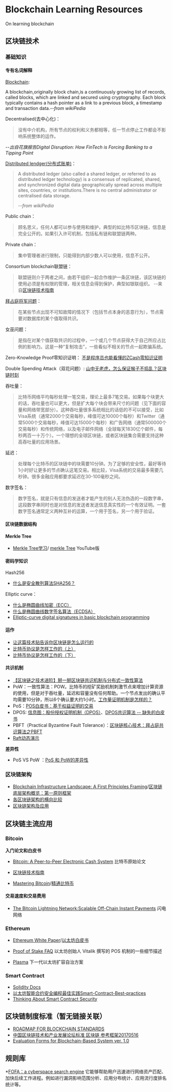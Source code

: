# Blockchain Learning Resources
On learning blockchain

## 区块链技术

### 基础知识
#### 专有名词解释

[Blockchain](https://en.wikipedia.org/wiki/Blockchain):
>
A blockchain,originally block chain,is a continuously growing list of records, called blocks, which are linked and secured using cryptography. 
Each block typically contains a hash pointer as a link to a previous block, a timestamp and transaction data.--*from wikiPedia*

Decentralised(去中心化)：
>没有中介机构，所有节点的权利和义务都相等，任一节点停止工作都会不影响系统整体的运作。
>
--*出自花旗报告Digital Disruption: How FinTech is Forcing Banking to a Tipping Point*

[Distributed lendger(分布式账单)](https://en.wikipedia.org/wiki/Distributed_ledger)：
>A distributed ledger (also called a shared ledger, or referred to as distributed ledger technology) is a consensus of replicated, shared, and synchronized digital data geographically spread across multiple sites, countries, or institutions.There is no central administrator or centralised data storage.
>
>--*from wikiPedia*

Public chain：
>顾名思义，任何人都可以参与使用和维护，典型的如比特币区块链，信息是完全公开的。如果引入许可机制，包括私有链和联盟链两种。


Private chain：
>集中管理者进行限制，只能得到内部少数人可以使用，信息不公开。


Consortium blockchain联盟链：
>联盟链则介于两者之间，由若干组织一起合作维护一条区块链，该区块链的使用必须是有权限的管理，相关信息会得到保护，典型如银联组织。
--来自[区块链技术指南](https://yeasy.gitbooks.io/blockchain_guide/content/born/what.html)

[拜占庭将军问题](https://baike.baidu.com/item/%E6%8B%9C%E5%8D%A0%E5%BA%AD%E5%B0%86%E5%86%9B%E9%97%AE%E9%A2%98)：
>在某些节点出现不可知故障的情况下（包括节点本身的恶意行为），节点需要对数据库的某个值取得共识。

女巫问题：
>是指在对某个值获取共识的过程中，一个或几个节点获得大于自己所应占比例的影响力。这是一种“复制攻击”，一些看似不相关的节点一起欺骗系统。


Zero-Knowledge Proof零知识证明：
[不是程序员也能看懂的ZCash零知识证明](http://www.sohu.com/a/121847942_475384)

Double Spending Attack（双花问题）:
[山中无老虎，怎么保证猴子不捣乱？区块链时刻](https://zhuanlan.zhihu.com/p/25692826)


吞吐量：
>比特币网络平均每秒处理一笔交易，理论上最多7笔交易。如果每个块更大的话，吞吐量也可以更大，但是扩大每个块会带来尺寸的问题（见下面的容量和网络带宽部分）。这种吞吐量很多系统相比的话低的不可以接受，比如Visa系统（通常2000个交易每秒，峰值可达10000个每秒）和Twitter（通常5000个交易每秒，峰值可达15000个每秒）和广告网络（通常500000个交易每秒）和传统网络，以及电子邮件网络（全球每天1830亿个邮件，每秒两百一十万个）。一个理想的全球区块链，或者区块链集合需要支持这种高吞吐量的应用场景。

延迟：
>处理每个比特币的区块链中的块需要10分钟。为了足够的安全性，最好等待1小时好让更多的节点确认这笔交易。相比较，Visa系统的交易最多需要几秒钟。很多金融应用都要求延迟在30-100毫秒之间。

数字签名：
>数字签名，就是只有信息的发送者才能产生的别人无法伪造的一段数字串，这段数字串同时也是对信息的发送者发送信息真实性的一个有效证明。一套数字签名通常定义两种互补的运算，一个用于签名，另一个用于验证。


#### 区块链数据结构

#### Merkle Tree

* [Merkle Tree学习](http://www.cnblogs.com/fengzhiwu/p/5524324.html)/
[merkle Tree](https://www.youtube.com/watch?v=Js535LqapFE#t=238) YouTube版

#### 密码学知识

Hash256

* [什么是安全散列算法SHA256？](http://8btc.com/article-136-1.html)

Elliptic curve：

* [什么是椭圆曲线加密（ECC）](http://8btc.com/article-138-1.html)
* [什么是椭圆曲线数字签名算法（ECDSA）](http://8btc.com/article-140-1.html)
* [Elliptic-curve digital signatures
in basic blockchain programming](http://davidederosa.com/basic-blockchain-programming/elliptic-curve-digital-signatures/)


#### 运作

* [让这篇技术贴告诉你区块链是怎么运行的](https://yq.aliyun.com/articles/60218?spm=5176.8067842.tagmain.89.vy6RKf)
* [比特币协议是怎样工作的（上）](http://www.8btc.com/bitcoin-contract)
* [比特币协议是怎样工作的（下）](http://www.8btc.com/bitcoin-contract2)




#### 共识机制

* [【区块链之技术进阶】掰一掰区块链共识机制与分布式一致性算法](https://yq.aliyun.com/articles/60400)
* PoW：一致性算法：POW。比特币的挖矿奖励机制刺激节点来增加计算资源的使用，但是对于吞吐量，延迟和容量没有任何帮助。一个节点发出的确认平均需要10分钟，所以6个确认要大约1小时。[工作量证明机制是怎样的？](http://8btc.com/article-160-1.html)
* PoS：[POS白皮书：基于权益证明的交易](http://www.8btc.com/pos-white-book)
* DPOS: [信息图：股份授权证明机制（DPOS）](http://www.8btc.com/dpossha)、[DPOS共识算法 -- 缺失的白皮书](https://steemit.com/dpos/@legendx/dpos)
* PBFT（Practical Byzantine Fault Tolerance）：[区块链核心技术：拜占庭共识算法之PBFT](http://www.jianshu.com/p/fb5edf031afd)
* [Raft动态演示](http://thesecretlivesofdata.com/raft/?spm=5176.100239.blogcont60400.8.7rQOfk)

**差异性**
* PoS VS PoW ：[PoS 和 PoW的差异性](http://bitfury.com/content/5-white-papers-research/pos-vs-pow-1.0.2.pdf)

### 区块链架构

* [Blockchain Infrastructure Landscape: A First Principles Framing](https://blog.bigchaindb.com/blockchain-infrastructure-landscape-a-first-principles-framing-92cc5549bafe)/[区块链底层架构概览：第一原则框架](http://ethfans.org/posts/blockchain-infrastructure-landscape-a-first-principles)
* [各区块链架构的横向比较](http://www.sohu.com/a/159487224_684500)
* [区块链架构及应用](http://www.360doc.com/content/17/0820/04/30836886_680524486.shtml)




## 区块链主流应用

### Bitcoin
**入门论文和白皮书**
* [Bitcoin: A Peer-to-Peer Electronic Cash System](https://bitcoin.org/bitcoin.pdf) 比特币原始论文

* [区块链技术指南](https://yeasy.gitbooks.io/blockchain_guide/content/) 

* [Mastering Bitcoin](http://chimera.labs.oreilly.com/books/1234000001802/index.html)/[精通比特币](http://book.8btc.com/books/1/master_bitcoin/_book/) 

#### 交易速度和交易费用
* [The Bitcoin Lightning Network:Scalable Off-Chain Instant Payments](https://lightning.network/lightning-network-paper.pdf) 闪电网络

### Ethereum
* [Ethereum White Paper](https://github.com/ethereum/wiki/wiki/White-Paper)/[以太坊白皮书](https://github.com/ethereum/wiki/wiki/%5B%E4%B8%AD%E6%96%87%5D-%E4%BB%A5%E5%A4%AA%E5%9D%8A%E7%99%BD%E7%9A%AE%E4%B9%A6)

* [Proof of Stake FAQ](https://github.com/ethereum/wiki/wiki/Proof-of-Stake-FAQ) 以太坊创始人 Vitalik 撰写的 POS 机制的一些细节描述

* [Plasma](http://plasma.io/plasma.pdf) 下一代以太坊扩容自治方案

### Smart Contract
* [Solidity Docs](https://solidity.readthedocs.io/en/latest/introduction-to-smart-contracts.html)
* [以太坊智能合约安全编程最佳实践Smart-Contract-Best-practices](https://github.com/ConsenSys/smart-contract-best-practices)
* [Thinking About Smart Contract Security](https://blog.ethereum.org/2016/06/19/thinking-smart-contract-security/)

## 区块链制度标准（暂无链接关联）
* [ROADMAP FOR BLOCKCHAIN STANDARDS]()
* [中国区块链技术和产业发展论坛标准 区块链 参考框架20170516]()
* [Evaluation Forms for Blockchain-Based System ver. 1.0]()


## 规则库
*[FOFA：a cyberspace search engine](https://fofa.so/subject ) 
它能够帮助用户迅速进行网络资产匹配、加快后续工作进程。例如进行漏洞影响范围分析、应用分布统计、应用流行度排名统计等。
  
    
